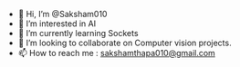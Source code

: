 - 👋 Hi, I’m @Saksham010
- 👀 I’m interested in AI
- 🌱 I’m currently learning Sockets 
- 💞️ I’m looking to collaborate on Computer vision projects.
- 📫 How to reach me : sakshamthapa010@gmail.com

<!---
Saksham010/Saksham010 is a ✨ special ✨ repository because its `README.md` (this file) appears on your GitHub profile.
You can click the Preview link to take a look at your changes.
--->
